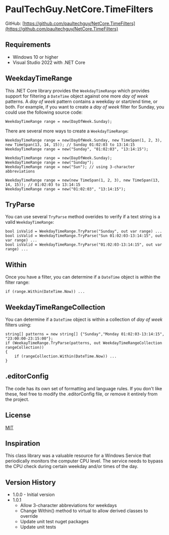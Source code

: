 # PaulTechGuy.NetCore.TimeFilters

GitHub: [https://github.com/paultechguy/NetCore.TimeFilters](https://github.com/paultechguy/NetCore.TimeFilters)

## Requirements
- Windows 10 or higher
- Visual Studio 2022 with .NET Core

## WeekdayTimeRange
This .NET Core library provides the `WeekdayTimeRange` which provides support for filtering a `DateTime` object against one more *day of week* patterns.  A *day of week* pattern contains a weekday or start/end time, or both.  For example, if you want to create a *day of week* filter for Sunday, you could use the following source code:

    WeekdayTimeRange range = new(DayOfWeek.Sunday);

There are several more ways to create a `WeekdayTimeRange`:

    WeekdayTimeRange range = new(DayOfWeek.Sunday, new TimeSpan(1, 2, 3), new TimeSpan(13, 14, 15)); // Sunday 01:02:03 to 13:14:15
    WeekdayTimeRange range = new("Sunday", "01:02:03", "13:14:15");

    WeekdayTimeRange range = new(DayOfWeek.Sunday);
    WeekdayTimeRange range = new("Sunday");
    WeekdayTimeRange range = new("Sun"); // using 3-character abbreviations

    WeekdayTimeRange range = new(new TimeSpan(1, 2, 3), new TimeSpan(13, 14, 15)); // 01:02:03 to 13:14:15
    WeekdayTimeRange range = new("01:02:03", "13:14:15");

## TryParse
You can use several `TryParse` method overides to verify if a text string is a valid `WeekdayTimeRange`:

    bool isValid = WeekdayTimeRange.TryParse("Sunday", out var range) ...
    bool isValid = WeekdayTimeRange.TryParse("Sun 01:02:03-13:14:15", out var range) ...
    bool isValid = WeekdayTimeRange.TryParse("01:02:03-13:14:15", out var range) ...

## Within
Once you have a filter, you can determine if a `DateTime` object is *within* the filter range:

    if (range.Within(DateTime.Now)) ...

## WeekdayTimeRangeCollection
You can determine if a `DateTime` object is within a collection of *day of week* filters using:

    string[] patterns = new string[] {"Sunday","Monday 01:02:03-13:14:15", "23:00:00-23:15:00"};
    if (WeekayTimeRange.TryParse(patterns, out WeekdayTimeRangeCollection rangeCollection))
    {
        if (rangeCollection.Within(DateTime.Now)) ...
    }

## .editorConfig
The code has its own set of formatting and language rules.  If you don't like these, feel free
to modify the .editorConfig file, or remove it entirely from the project.

## License
[MIT](https://github.com/paultechguy/WinService.NetCore/blob/develop/LICENSE.txt)

## Inspiration
This class library was a valuable resource for a Windows Service that periodically monitors the computer CPU level. The service needs to bypass the CPU check during certain weekday and/or times of the day.

## Version History
* 1.0.0 - Initial version
* 1.0.1
   + Allow 3-character abbreviations for weekdays
   + Change Within() method to virtual to allow derived classes to override
   + Update unit test nuget packages
   + Update unit tests